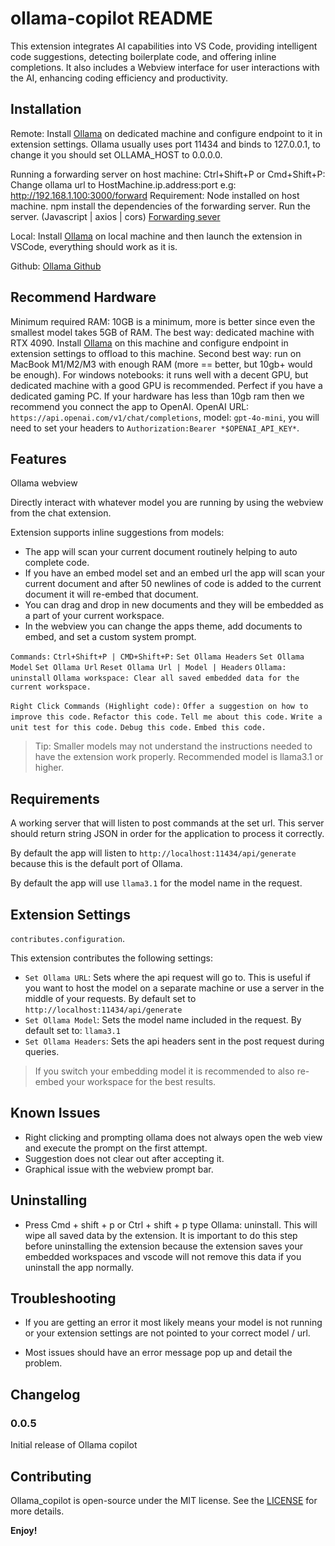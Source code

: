 # ollama-copilot README

This extension integrates AI capabilities into VS Code, providing intelligent code suggestions, detecting boilerplate code, and offering inline completions. It also includes a Webview interface for user interactions with the AI, enhancing coding efficiency and productivity.

## Installation

Remote:
Install [Ollama](https://ollama.com/) on dedicated machine and configure endpoint to it in extension settings. Ollama usually uses port 11434 and binds to 127.0.0.1, to change it you should set OLLAMA_HOST to 0.0.0.0.

Running a forwarding server on host machine:
Ctrl+Shift+P or Cmd+Shift+P: Change ollama url to HostMachine.ip.address:port e.g: http://192.168.1.100:3000/forward
Requirement: Node installed on host machine.
npm install the dependencies of the forwarding server.
Run the server.
(Javascript | axios | cors)
[Forwarding sever](./proxy-server.js)

Local:
Install [Ollama](https://ollama.com) on local machine and then launch the extension in VSCode, everything should work as it is.

Github: [Ollama Github](https://github.com/ollama/ollama)

## Recommend Hardware

Minimum required RAM: 10GB is a minimum, more is better since even the smallest model takes 5GB of RAM. The best way: dedicated machine with RTX 4090. Install [Ollama](https://ollama.com) on this machine and configure endpoint in extension settings to offload to this machine. Second best way: run on MacBook M1/M2/M3 with enough RAM (more == better, but 10gb+ would be enough). For windows notebooks: it runs well with a decent GPU, but dedicated machine with a good GPU is recommended. Perfect if you have a dedicated gaming PC. If your hardware has less than 10gb ram then we recommend you connect the app to OpenAI. OpenAI URL: `https://api.openai.com/v1/chat/completions`, model: `gpt-4o-mini`, you will need to set your headers to `Authorization:Bearer *$OPENAI_API_KEY*`.

## Features

Ollama webview

<!-- ![media](media/features/ollamaWebview.png) -->

Directly interact with whatever model you are running by using the webview from the chat extension.

Extension supports inline suggestions from models:

<!-- ![media](media/features/inlinePrompt.png) -->

- The app will scan your current document routinely helping to auto complete code.
- If you have an embed model set and an embed url the app will scan your current document and after 50 newlines of code is added to the current document it will re-embed that document.
- You can drag and drop in new documents and they will be embedded as a part of your current workspace.
- In the webview you can change the apps theme, add documents to embed, and set a custom system prompt.

`Commands:`
`Ctrl+Shift+P | CMD+Shift+P:`
`Set Ollama Headers`
`Set Ollama Model`
`Set Ollama Url`
`Reset Ollama Url | Model | Headers`
`Ollama: uninstall`
`Ollama workspace: Clear all saved embedded data for the current workspace.`

`Right Click Commands (Highlight code):`
`Offer a suggestion on how to improve this code.`
`Refactor this code.`
`Tell me about this code.`
`Write a unit test for this code.`
`Debug this code.`
`Embed this code.`

> Tip: Smaller models may not understand the instructions needed to have the extension work properly. Recommended model is llama3.1 or higher.

## Requirements

A working server that will listen to post commands at the set url. This server should return string JSON in order for the application to process it correctly.

By default the app will listen to `http://localhost:11434/api/generate` because this is the default port of Ollama.

By default the app will use `llama3.1` for the model name in the request.

## Extension Settings

`contributes.configuration`.

This extension contributes the following settings:

- `Set Ollama URL`: Sets where the api request will go to. This is useful if you want to host the model on a separate machine or use a server in the middle of your requests. By default set to `http://localhost:11434/api/generate`
- `Set Ollama Model`: Sets the model name included in the request. By default set to: `llama3.1`
- `Set Ollama Headers`: Sets the api headers sent in the post request during queries.

> If you switch your embedding model it is recommended to also re-embed your workspace for the best results.

## Known Issues

- Right clicking and prompting ollama does not always open the web view and execute the prompt on the first attempt.
- Suggestion does not clear out after accepting it.
- Graphical issue with the webview prompt bar.

## Uninstalling

- Press Cmd + shift + p or Ctrl + shift + p type Ollama: uninstall. This will wipe all saved data by the extension. It is important to do this step before uninstalling the extension because the extension saves your embedded workspaces and vscode will not remove this data if you uninstall the app normally.

## Troubleshooting

- If you are getting an error it most likely means your model is not running or your extension settings are not pointed to your correct model / url.

- Most issues should have an error message pop up and detail the problem.

## Changelog

### 0.0.5

Initial release of Ollama copilot

## Contributing

Ollama_copilot is open-source under the MIT license. See the [LICENSE](./LICENSE) for more details.

**Enjoy!**
